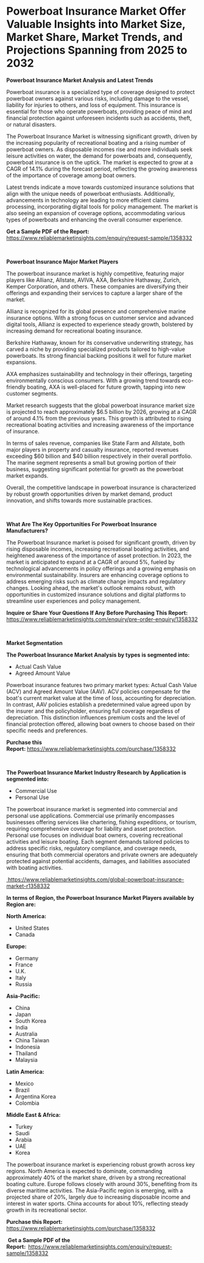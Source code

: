 <p><h1>Powerboat Insurance Market Offer Valuable Insights into Market Size, Market Share, Market Trends, and Projections Spanning from 2025 to 2032</h1></p><p><strong>Powerboat Insurance Market Analysis and Latest Trends</strong></p>
<p><p>Powerboat insurance is a specialized type of coverage designed to protect powerboat owners against various risks, including damage to the vessel, liability for injuries to others, and loss of equipment. This insurance is essential for those who operate powerboats, providing peace of mind and financial protection against unforeseen incidents such as accidents, theft, or natural disasters.</p><p>The Powerboat Insurance Market is witnessing significant growth, driven by the increasing popularity of recreational boating and a rising number of powerboat owners. As disposable incomes rise and more individuals seek leisure activities on water, the demand for powerboats and, consequently, powerboat insurance is on the uptick. The market is expected to grow at a CAGR of 14.1% during the forecast period, reflecting the growing awareness of the importance of coverage among boat owners.</p><p>Latest trends indicate a move towards customized insurance solutions that align with the unique needs of powerboat enthusiasts. Additionally, advancements in technology are leading to more efficient claims processing, incorporating digital tools for policy management. The market is also seeing an expansion of coverage options, accommodating various types of powerboats and enhancing the overall consumer experience.</p></p>
<p><strong>Get a Sample PDF of the Report:&nbsp;</strong> <a href="https://www.reliablemarketinsights.com/enquiry/request-sample/1358332?utm_campaign=2735&utm_medium=2&utm_source=Github&utm_content=ia&utm_term=19042025&utm_id=powerboat-insurance">https://www.reliablemarketinsights.com/enquiry/request-sample/1358332</a></p>
<p>&nbsp;</p>
<p><strong>Powerboat Insurance Major Market Players</strong></p>
<p><p>The powerboat insurance market is highly competitive, featuring major players like Allianz, Allstate, AVIVA, AXA, Berkshire Hathaway, Zurich, Kemper Corporation, and others. These companies are diversifying their offerings and expanding their services to capture a larger share of the market.</p><p>Allianz is recognized for its global presence and comprehensive marine insurance options. With a strong focus on customer service and advanced digital tools, Allianz is expected to experience steady growth, bolstered by increasing demand for recreational boating insurance. </p><p>Berkshire Hathaway, known for its conservative underwriting strategy, has carved a niche by providing specialized products tailored to high-value powerboats. Its strong financial backing positions it well for future market expansions.</p><p>AXA emphasizes sustainability and technology in their offerings, targeting environmentally conscious consumers. With a growing trend towards eco-friendly boating, AXA is well-placed for future growth, tapping into new customer segments.</p><p>Market research suggests that the global powerboat insurance market size is projected to reach approximately $6.5 billion by 2026, growing at a CAGR of around 4.1% from the previous years. This growth is attributed to rising recreational boating activities and increasing awareness of the importance of insurance.</p><p>In terms of sales revenue, companies like State Farm and Allstate, both major players in property and casualty insurance, reported revenues exceeding $60 billion and $40 billion respectively in their overall portfolio. The marine segment represents a small but growing portion of their business, suggesting significant potential for growth as the powerboat market expands.</p><p>Overall, the competitive landscape in powerboat insurance is characterized by robust growth opportunities driven by market demand, product innovation, and shifts towards more sustainable practices.</p></p>
<p>&nbsp;</p>
<p><strong>What Are The Key Opportunities For Powerboat Insurance Manufacturers?</strong></p>
<p><p>The Powerboat Insurance market is poised for significant growth, driven by rising disposable incomes, increasing recreational boating activities, and heightened awareness of the importance of asset protection. In 2023, the market is anticipated to expand at a CAGR of around 5%, fueled by technological advancements in policy offerings and a growing emphasis on environmental sustainability. Insurers are enhancing coverage options to address emerging risks such as climate change impacts and regulatory changes. Looking ahead, the market's outlook remains robust, with opportunities in customized insurance solutions and digital platforms to streamline user experiences and policy management.</p></p>
<p><strong>Inquire or Share Your Questions If Any Before Purchasing This Report:</strong> <a href="https://www.reliablemarketinsights.com/enquiry/pre-order-enquiry/1358332?utm_campaign=2735&utm_medium=2&utm_source=Github&utm_content=ia&utm_term=19042025&utm_id=powerboat-insurance">https://www.reliablemarketinsights.com/enquiry/pre-order-enquiry/1358332</a></p>
<p>&nbsp;</p>
<p><strong>Market Segmentation</strong></p>
<p><strong>The Powerboat Insurance Market Analysis by types is segmented into:</strong></p>
<p><ul><li>Actual Cash Value</li><li>Agreed Amount Value</li></ul></p>
<p><p>Powerboat insurance features two primary market types: Actual Cash Value (ACV) and Agreed Amount Value (AAV). ACV policies compensate for the boat's current market value at the time of loss, accounting for depreciation. In contrast, AAV policies establish a predetermined value agreed upon by the insurer and the policyholder, ensuring full coverage regardless of depreciation. This distinction influences premium costs and the level of financial protection offered, allowing boat owners to choose based on their specific needs and preferences.</p></p>
<p><strong>Purchase this Report:&nbsp;</strong><a href="https://www.reliablemarketinsights.com/purchase/1358332?utm_campaign=2735&utm_medium=2&utm_source=Github&utm_content=ia&utm_term=19042025&utm_id=powerboat-insurance">https://www.reliablemarketinsights.com/purchase/1358332</a></p>
<p>&nbsp;</p>
<p><strong>The Powerboat Insurance Market Industry Research by Application is segmented into:</strong></p>
<p><ul><li>Commercial Use</li><li>Personal Use</li></ul></p>
<p><p>The powerboat insurance market is segmented into commercial and personal use applications. Commercial use primarily encompasses businesses offering services like chartering, fishing expeditions, or tourism, requiring comprehensive coverage for liability and asset protection. Personal use focuses on individual boat owners, covering recreational activities and leisure boating. Each segment demands tailored policies to address specific risks, regulatory compliance, and coverage needs, ensuring that both commercial operators and private owners are adequately protected against potential accidents, damages, and liabilities associated with boating activities.</p></p>
<p><a href="https://www.reliablemarketinsights.com/global-powerboat-insurance-market-r1358332?utm_campaign=2735&utm_medium=2&utm_source=Github&utm_content=ia&utm_term=19042025&utm_id=powerboat-insurance">&nbsp;https://www.reliablemarketinsights.com/global-powerboat-insurance-market-r1358332</a></p>
<p><strong>In terms of Region, the Powerboat Insurance Market Players available by Region are:</strong></p>
<p>
    <p> <strong> North America: </strong>
        <ul>
            <li>United States</li>
            <li>Canada</li>
        </ul>
        </p> 
    <p> <strong> Europe: </strong>
        <ul>
            <li>Germany</li>
            <li>France</li>
            <li>U.K.</li>
            <li>Italy</li>
            <li>Russia</li>
        </ul>
        </p> 
    <p> <strong> Asia-Pacific: </strong>
        <ul>
            <li>China</li>
            <li>Japan</li>
            <li>South Korea</li>
            <li>India</li>
            <li>Australia</li>
            <li>China Taiwan</li>
            <li>Indonesia</li>
            <li>Thailand</li>
            <li>Malaysia</li>
        </ul>
        </p> 
    <p> <strong> Latin America: </strong>
        <ul>
            <li>Mexico</li>
            <li>Brazil</li>
            <li>Argentina Korea</li>
            <li>Colombia</li>
        </ul>
        </p> 
    <p> <strong> Middle East & Africa: </strong>
        <ul>
            <li>Turkey</li>
            <li>Saudi</li>
            <li>Arabia</li>
            <li>UAE</li>
            <li>Korea</li>
        </ul>
    </p>
    </p>
<p><p>The powerboat insurance market is experiencing robust growth across key regions. North America is expected to dominate, commanding approximately 40% of the market share, driven by a strong recreational boating culture. Europe follows closely with around 30%, benefiting from its diverse maritime activities. The Asia-Pacific region is emerging, with a projected share of 20%, largely due to increasing disposable income and interest in water sports. China accounts for about 10%, reflecting steady growth in its recreational sector.</p></p>
<p><strong>Purchase this Report: </strong><a href="https://www.reliablemarketinsights.com/purchase/1358332?utm_campaign=2735&utm_medium=2&utm_source=Github&utm_content=ia&utm_term=19042025&utm_id=powerboat-insurance">https://www.reliablemarketinsights.com/purchase/1358332</a></p>
<p>&nbsp;<strong>Get a Sample PDF of the Report:&nbsp;&nbsp;</strong><a href="https://www.reliablemarketinsights.com/enquiry/request-sample/1358332?utm_campaign=2735&utm_medium=2&utm_source=Github&utm_content=ia&utm_term=19042025&utm_id=powerboat-insurance">https://www.reliablemarketinsights.com/enquiry/request-sample/1358332</a></p>
<p><strong></strong></p>
<p><p></p><p></p><p></p></p>